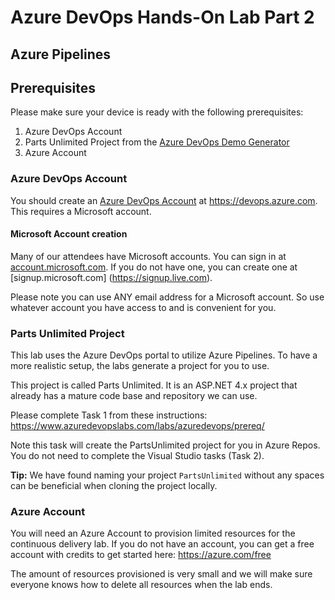 # Azure DevOps Hands-On Lab Part 2
## Azure Pipelines

## Prerequisites
Please make sure your device is ready with the following prerequisites:
1. Azure DevOps Account
2. Parts Unlimited Project from the [Azure DevOps Demo Generator](https://azuredevopsdemogenerator.azurewebsites.net/)
3. Azure Account

### Azure DevOps Account
You should create an [Azure DevOps Account](https://azure.microsoft.com/en-us/services/devops/) at https://devops.azure.com.  This requires a Microsoft account.

#### Microsoft Account creation
Many of our attendees have Microsoft accounts. You can sign in at [account.microsoft.com](https://account.microsoft.com).  If you do not have one, you can create one at [signup.microsoft.com] (https://signup.live.com).

Please note you can use ANY email address for a Microsoft account.  So use whatever account you have access to and is convenient for you.

### Parts Unlimited Project
This lab uses the Azure DevOps portal to utilize Azure Pipelines. To have a more realistic setup, the labs generate a project for you to use.

This project is called Parts Unlimited.  It is an ASP.NET 4.x project that already has a mature code base and repository we can use.

Please complete Task 1 from these instructions:
https://www.azuredevopslabs.com/labs/azuredevops/prereq/

Note this task will create the PartsUnlimited project for you in Azure Repos.  You do not need to complete the Visual Studio tasks (Task 2).

**Tip:** We have found naming your project `PartsUnlimited` without any spaces can be beneficial when cloning the project locally.

### Azure Account
You will need an Azure Account to provision limited resources for the continuous delivery lab.  If you do not have an account, you can get a free account with credits to get started here: https://azure.com/free

The amount of resources provisioned is very small and we will make sure everyone knows how to delete all resources when the lab ends.